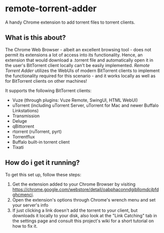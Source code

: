 # remote-torrent-adder
A handy Chrome extension to add torrent files to torrent clients.

## What is this about?
The Chrome Web Browser - albeit an excellent browsing tool - does not permit its extensions a lot of access into its functionality. Hence, an extension that would download a .torrent file and automatically open it in the user's BitTorrent client locally can't be easily implemented. *Remote Torrent Adder* utilizes the WebUIs of modern BitTorrent clients to implement the functionality required for this scenario - and it works locally as well as for BitTorrent clients on other machines!

It supports the following BitTorrent clients:
  * Vuze (through plugins: Vuze Remote, SwingUI, HTML WebUI)
  * uTorrent (including uTorrent Server, uTorrent for Mac and newer Buffalo Linkstations)
  * Transmission
  * Deluge
  * qBittorrent
  * rtorrent (ruTorrent, pyrt)
  * Torrentflux
  * Buffalo built-in torrent client
  * Tixati


## How do i get it running?
To get this set up, follow these steps:

1. Get the extension added to your Chrome Browser by visiting https://chrome.google.com/webstore/detail/oabphaconndgibllomdcjbfdghcmenci.
2. Open the extension's options through Chrome's wrench menu and set your server's info
3. If just clicking a link doesn't add the torrent to your client, but downloads it locally to your disk, also look at the "Link Catching" tab in the settings page and consult this project's wiki for a short tutorial on how to fix it.
